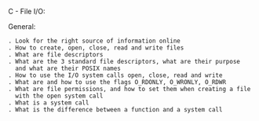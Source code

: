 C - File I/O:

General:

	. Look for the right source of information online
	. How to create, open, close, read and write files
	. What are file descriptors
	. What are the 3 standard file descriptors, what are their purpose
	  and what are their POSIX names
	. How to use the I/O system calls open, close, read and write
	. What are and how to use the flags O_RDONLY, O_WRONLY, O_RDWR
	. What are file permissions, and how to set them when creating a file
	  with the open system call
	. What is a system call
	. What is the difference between a function and a system call